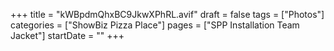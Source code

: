 +++
title = "kWBpdmQhxBC9JkwXPhRL.avif"
draft = false
tags = ["Photos"]
categories = ["ShowBiz Pizza Place"]
pages = ["SPP Installation Team Jacket"]
startDate = ""
+++
